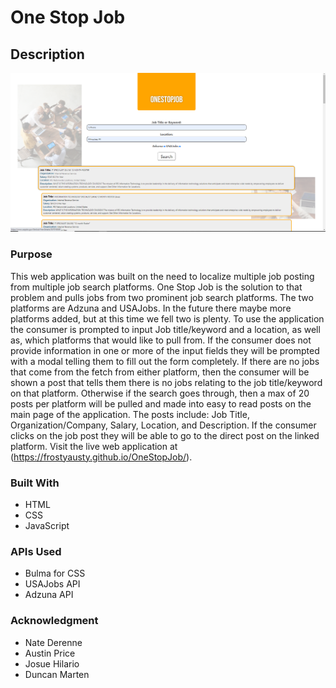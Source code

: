 # One Stop Job

## Description

![Screenshot of One Stop Job](assets/images/Screenshot.png)

### Purpose

This web application was built on the need to localize multiple job posting from multiple job search platforms.  One Stop Job is the solution to that problem and pulls jobs from two prominent job search platforms.  The two platforms are Adzuna and USAJobs.  In the future there maybe more platforms added, but at this time we fell two is plenty.  To use the application the consumer is prompted to input Job title/keyword and a location, as well as, which platforms that would like to pull from.  If the consumer does not provide information in one or more of the input fields they will be prompted with a modal telling them to fill out the form completely.  If there are no jobs that come from the fetch from either platform, then the consumer will be shown a post that tells them there is no jobs relating to the job title/keyword on that platform.  Otherwise if the search goes through, then a max of 20 posts per platform will be pulled and made into easy to read posts on the main page of the application.  The posts include: Job Title, Organization/Company, Salary, Location, and Description.  If the consumer clicks on the job post they will be able to go to the direct post on the linked platform.
Visit the live web application at (https://frostyausty.github.io/OneStopJob/).

### Built With
* HTML
* CSS
* JavaScript

### APIs Used
* Bulma for CSS
* USAJobs API
* Adzuna API

### Acknowledgment
* Nate Derenne
* Austin Price
* Josue Hilario
* Duncan Marten